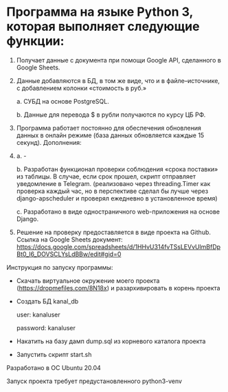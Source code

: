 # Программа на языке Python 3, которая выполняет следующие функции:

1. Получает данные с документа при помощи Google API, сделанного в Google Sheets.
2. Данные добавляются в БД, в том же виде, что и в файле–источнике, с добавлением колонки «стоимость в руб.»

    a. СУБД на основе PostgreSQL.    
    
    b. Данные для перевода $ в рубли получаются по курсу ЦБ РФ.   
    
3. Программа работает постоянно для обеспечения обновления данных в онлайн режиме (база данных обновляется каждые 15 секунд).
Дополнения:

4.  a. -   
 
    b. Разработан функционал проверки соблюдения «срока поставки» из таблицы. В случае, если срок прошел, скрипт отправляет уведомление в Telegram. (реализовано через threading.Timer как проверка каждый час, но в перспективе сделал бы лучше через django-apscheduler и проверял ежедневно в установленное время) 
    
    c. Разработано в виде одностраничного web-приложения на основе Django.
    
5. Решение на проверку предоставляется в виде проекта на Github.
Ссылка на Google Sheets документ: https://docs.google.com/spreadsheets/d/1HHvU314fvTSsLEVvUlmBfDpBt0_l6_DOVSCLYsLdBBw/edit#gid=0 

Инструкция по запуску программы:
- Скачать виртуальное окружение моего проекта (https://dropmefiles.com/8N18x) и разархивировать в корень проекта
- Создать БД kanal_db

    user: kanaluser

    password: kanaluser

- Накатить на базу дамп dump.sql из корневого каталога проекта
- Запустить скрипт start.sh

Разработано в ОС Ubuntu 20.04

Запуск проекта требует предустановленного python3-venv
